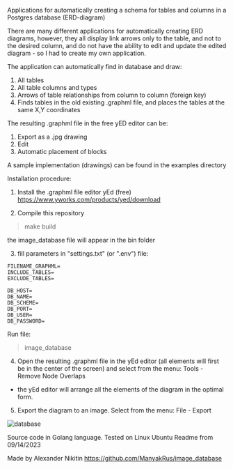 Applications for automatically creating a schema for tables and columns in a Postgres database (ERD-diagram)

There are many different applications for automatically creating ERD diagrams,
however, they all display link arrows only to the table, and not to the desired column,
and do not have the ability to edit and update the edited diagram -
so I had to create my own application.

The application can automatically find in database and draw:
1. All tables
2. All table columns and types
3. Arrows of table relationships from column to column (foreign key)
4. Finds tables in the old existing .graphml file,
and places the tables at the same X,Y coordinates

The resulting .graphml file in the free yED editor can be:
1. Export as a .jpg drawing
2. Edit
3. Automatic placement of blocks

A sample implementation (drawings) can be found in the examples directory

Installation procedure:
1. Install the .graphml file editor yEd (free)
https://www.yworks.com/products/yed/download

2. Compile this repository
>make build
>
the image_database file will appear in the bin folder

3. fill parameters in "settings.txt" (or ".env") file:
```
FILENAME_GRAPHML=
INCLUDE_TABLES=
EXCLUDE_TABLES=

DB_HOST=
DB_NAME=
DB_SCHEME=
DB_PORT=
DB_USER=
DB_PASSWORD=
```
Run file:
>image_database

4. Open the resulting .graphml file in the yEd editor
(all elements will first be in the center of the screen)
and select from the menu:
Tools - Remove Node Overlaps
- the yEd editor will arrange all the elements of the diagram in the optimal form.

5. Export the diagram to an image.
Select from the menu:
File - Export


![database](https://github.com/ManyakRus/image_database/assets/30662875/6fbef84f-dfce-4e01-8e6b-fd535509bf5e)


Source code in Golang language.
Tested on Linux Ubuntu
Readme from 09/14/2023

Made by Alexander Nikitin
https://github.com/ManyakRus/image_database
